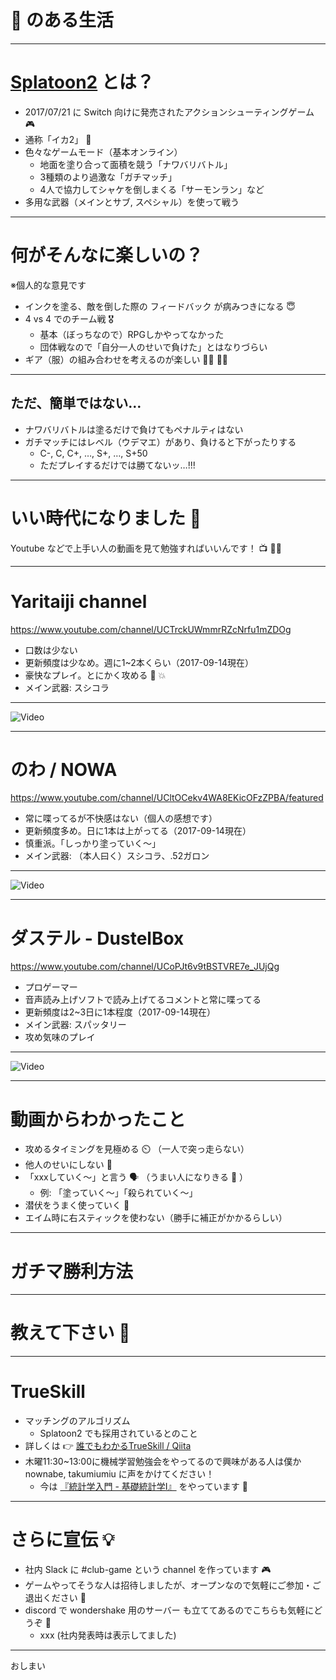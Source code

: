 # 🦑 のある生活

---


# [Splatoon2](https://www.nintendo.co.jp/switch/aab6a/index.html) とは？

- 2017/07/21 に Switch 向けに発売されたアクションシューティングゲーム 🎮
- 通称「イカ2」 💭
- 色々なゲームモード（基本オンライン）
  - 地面を塗り合って面積を競う「ナワバリバトル」
  - 3種類のより過激な「ガチマッチ」
  - 4人で協力してシャケを倒しまくる「サーモンラン」など
- 多用な武器（メインとサブ, スペシャル）を使って戦う

---

# 何がそんなに楽しいの？

※個人的な意見です

- インクを塗る、敵を倒した際の フィードバック が病みつきになる 😇
- 4 vs 4 でのチーム戦 🎖️
  - 基本（ぼっちなので）RPGしかやってなかった
  - 団体戦なので「自分一人のせいで負けた」とはなりづらい
- ギア（服）の組み合わせを考えるのが楽しい 👨‍🎤 👩‍🎤

---


## ただ、簡単ではない…

- ナワバリバトルは塗るだけで負けてもペナルティはない
- ガチマッチにはレベル（ウデマエ）があり、負けると下がったりする
  - C-, C, C+, …, S+, …, S+50
  - ただプレイするだけでは勝てないッ…!!!

---


# いい時代になりました 🤗

Youtube などで上手い人の動画を見て勉強すればいいんです！ 📺 👨‍🎓

---


# Yaritaiji channel

https://www.youtube.com/channel/UCTrckUWmmrRZcNrfu1mZDOg

- 口数は少ない
- 更新頻度は少なめ。週に1~2本くらい（2017-09-14現在）
- 豪快なプレイ。とにかく攻める 🔫 💥
- メイン武器: スシコラ

---

![Video](https://youtu.be/0Rls46_jo58)

---

# のわ / NOWA

https://www.youtube.com/channel/UCltOCekv4WA8EKicOFzZPBA/featured

- 常に喋ってるが不快感はない（個人の感想です）
- 更新頻度多め。日に1本は上がってる（2017-09-14現在）
- 慎重派。「しっかり塗っていく〜」
- メイン武器: （本人曰く）スシコラ、.52ガロン

---

![Video](https://youtu.be/1LJL9NaOxHQ)

---


# ダステル - DustelBox

https://www.youtube.com/channel/UCoPJt6v9tBSTVRE7e_JUjQg

- プロゲーマー
- 音声読み上げソフトで読み上げてるコメントと常に喋ってる
- 更新頻度は2~3日に1本程度（2017-09-14現在）
- メイン武器: スパッタリー
- 攻め気味のプレイ

---

![Video](https://youtu.be/LT-996AvaXE)

---

# 動画からわかったこと
- 攻めるタイミングを見極める ⏲️ （一人で突っ走らない）
- 他人のせいにしない 🙅
- 「xxxしていく〜」と言う 🗣️ （うまい人になりきる 💆 ）
  - 例: 「塗っていく〜」「殺られていく〜」
- 潜伏をうまく使っていく 👻
- エイム時に右スティックを使わない（勝手に補正がかかるらしい）

---

# ガチマ勝利方法

---

# 教えて下さい 🙇

---

# TrueSkill

- マッチングのアルゴリズム
  - Splatoon2 でも採用されているとのこと
- 詳しくは 👉 [誰でもわかるTrueSkill / Qiita](https://qiita.com/kkjk21/items/aac8e26a2e68c4659c62)
- 木曜11:30~13:00に機械学習勉強会をやってるので興味がある人は僕か nownabe, takumiumiu に声をかけてください！
  - 今は [『統計学入門 - 基礎統計学Ⅰ』](http://amzn.asia/2AJWPso) をやっています 📝

---


# さらに宣伝 💡

- 社内 Slack に #club-game という channel を作っています 🎮
- ゲームやってそうな人は招待しましたが、オープンなので気軽にご参加・ご退出ください 🙋
- discord で wondershake 用のサーバー も立ててあるのでこちらも気軽にどうぞ 🙌
  - xxx (社内発表時は表示してました)

---

おしまい
